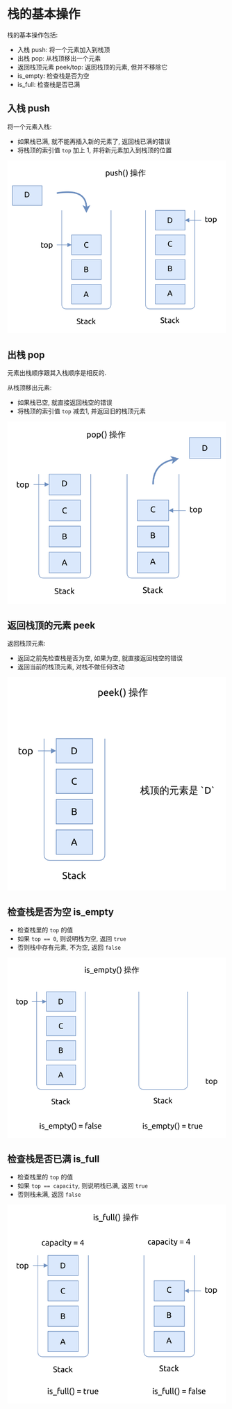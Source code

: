 # 栈的基本操作

栈的基本操作包括:

- 入栈 push: 将一个元素加入到栈顶
- 出栈 pop: 从栈顶移出一个元素
- 返回栈顶元素 peek/top: 返回栈顶的元素, 但并不移除它
- is_empty: 检查栈是否为空
- is_full: 检查栈是否已满

## 入栈 push

将一个元素入栈:

- 如果栈已满, 就不能再插入新的元素了, 返回栈已满的错误
- 将栈顶的索引值 `top` 加上 1, 并将新元素加入到栈顶的位置

![stack push](assets/stack-push.svg)

## 出栈 pop

元素出栈顺序跟其入栈顺序是相反的.

从栈顶移出元素:

- 如果栈已空, 就直接返回栈空的错误
- 将栈顶的索引值 `top` 减去1, 并返回旧的栈顶元素

![stack pop](assets/stack-pop.svg)

## 返回栈顶的元素 peek

返回栈顶元素:

- 返回之前先检查栈是否为空, 如果为空, 就直接返回栈空的错误
- 返回当前的栈顶元素, 对栈不做任何改动

![stack peek](assets/stack-peek.svg)

## 检查栈是否为空 is_empty

- 检查栈里的 `top` 的值
- 如果 `top == 0`, 则说明栈为空, 返回 `true`
- 否则栈中存有元素, 不为空, 返回 `false`

![stack is empty](assets/stack-is-empty.svg)

## 检查栈是否已满 is_full

- 检查栈里的 `top` 的值
- 如果 `top == capacity`, 则说明栈已满, 返回 `true`
- 否则栈未满, 返回 `false`

![stack is full](assets/stack-is-full.svg)
